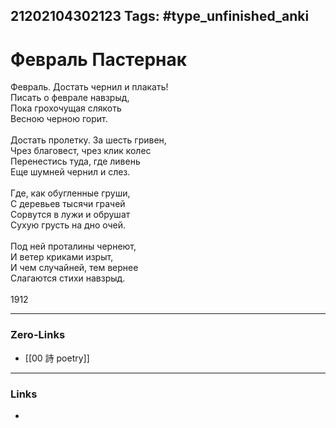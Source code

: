 21202104302123
Tags: #type_unfinished_anki 
---
# Февраль Пастернак

Февраль. Достать чернил и плакать!<br>Писать о феврале навзрыд,<br>Пока грохочущая слякоть<br>Весною черною горит.<br><br>Достать пролетку. За шесть гривен,<br>Чрез благовест, чрез клик колес<br>Перенестись туда, где ливень<br>Еще шумней чернил и слез.<br><br>Где, как обугленные груши,<br>С деревьев тысячи грачей<br>Сорвутся в лужи и обрушат<br>Сухую грусть на дно очей.<br><br>Под ней проталины чернеют,<br>И ветер криками изрыт,<br>И чем случайней, тем вернее<br>Слагаются стихи навзрыд.<br><br>1912<br>

---
### Zero-Links
- [[00 詩 poetry]]
---
### Links
-
